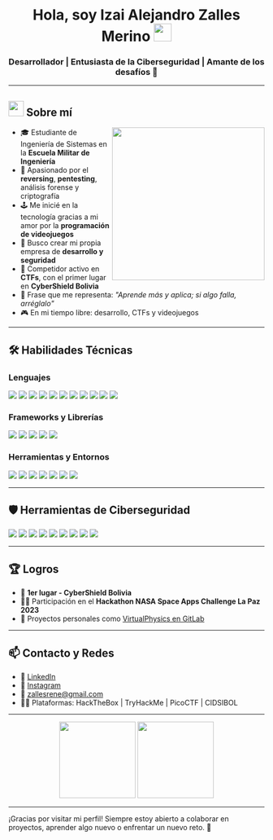 <h1 align="center"><b>Hola, soy Izai Alejandro Zalles Merino</b> <img src="https://media.giphy.com/media/hvRJCLFzcasrR4ia7z/giphy.gif" width="35px"></h1>
<h3 align="center">Desarrollador | Entusiasta de la Ciberseguridad | Amante de los desafíos 🧠</h3>

---

## <picture><img src = "https://github.com/7oSkaaa/7oSkaaa/blob/main/Images/about_me.gif?raw=true" width = 30px></picture> Sobre mí
<picture> <img align="right" src="https://media.giphy.com/media/SWoSkN6DxTszqIKEqv/giphy.gif" width = 300px></picture>

- 🎓 Estudiante de Ingeniería de Sistemas en la **Escuela Militar de Ingeniería**
- 🧠 Apasionado por el **reversing**, **pentesting**, análisis forense y criptografía
- 🕹 Me inicié en la tecnología gracias a mi amor por la **programación de videojuegos**
- 🚀 Busco crear mi propia empresa de **desarrollo y seguridad**
- 🧩 Competidor activo en **CTFs**, con el primer lugar en **CyberShield Bolivia**
- 🎯 Frase que me representa: *"Aprende más y aplica; si algo falla, arréglalo"*
- 🎮 En mi tiempo libre: desarrollo, CTFs y videojuegos

---

## 🛠️ Habilidades Técnicas

### Lenguajes
<span>
  <img src="https://img.shields.io/badge/C%23-239120?style=for-the-badge&logo=c-sharp&logoColor=white"/>
  <img src="https://img.shields.io/badge/Python-3670A0?style=for-the-badge&logo=python&logoColor=ffdd54"/>
  <img src="https://img.shields.io/badge/TypeScript-3178C6?style=for-the-badge&logo=typescript&logoColor=white"/>
  <img src="https://img.shields.io/badge/C++-00599C?style=for-the-badge&logo=c%2B%2B&logoColor=white"/>
  <img src="https://img.shields.io/badge/JavaScript-F7DF1E?style=for-the-badge&logo=javascript&logoColor=black"/>
  <img src="https://img.shields.io/badge/R-276DC3?style=for-the-badge&logo=r&logoColor=white"/>
  <img src="https://img.shields.io/badge/Java-007396?style=for-the-badge&logo=java&logoColor=white"/>
  <img src="https://img.shields.io/badge/PHP-777BB4?style=for-the-badge&logo=php&logoColor=white"/>
  <img src="https://img.shields.io/badge/Bash-121011?style=for-the-badge&logo=gnu-bash&logoColor=white"/>
  <img src="https://img.shields.io/badge/HTML5-E34F26?style=for-the-badge&logo=html5&logoColor=white"/>
  <img src="https://img.shields.io/badge/CSS3-1572B6?style=for-the-badge&logo=css3&logoColor=white"/>
</span>

### Frameworks y Librerías
<span>
  <img src="https://img.shields.io/badge/React-20232A?style=for-the-badge&logo=react&logoColor=61DAFB"/>
  <img src="https://img.shields.io/badge/React_Native-61DAFB?style=for-the-badge&logo=react&logoColor=white"/>
  <img src="https://img.shields.io/badge/Flutter-02569B?style=for-the-badge&logo=flutter&logoColor=white"/>
  <img src="https://img.shields.io/badge/Laravel-FF2D20?style=for-the-badge&logo=laravel&logoColor=white"/>
  <img src="https://img.shields.io/badge/Flask-000000?style=for-the-badge&logo=flask&logoColor=white"/>
</span>

### Herramientas y Entornos
<span>
  <img src="https://img.shields.io/badge/VSCODE-007ACC?style=for-the-badge&logo=visual-studio-code&logoColor=white"/>
  <img src="https://img.shields.io/badge/Git-F05032?style=for-the-badge&logo=git&logoColor=white"/>
  <img src="https://img.shields.io/badge/GitHub-181717?style=for-the-badge&logo=github&logoColor=white"/>
  <img src="https://img.shields.io/badge/Docker-2496ED?style=for-the-badge&logo=docker&logoColor=white"/>
  <img src="https://img.shields.io/badge/Kali_Linux-557C94?style=for-the-badge&logo=kalilinux&logoColor=white"/>
  <img src="https://img.shields.io/badge/Ubuntu-E95420?style=for-the-badge&logo=ubuntu&logoColor=white"/>
  <img src="https://img.shields.io/badge/VMware-607078?style=for-the-badge&logo=vmware&logoColor=white"/>
</span>

---

## 🛡️ Herramientas de Ciberseguridad

<span>
  <img src="https://img.shields.io/badge/Nmap-008000?style=for-the-badge&logo=nmap&logoColor=white"/>
  <img src="https://img.shields.io/badge/Wireshark-1679A7?style=for-the-badge&logo=wireshark&logoColor=white"/>
  <img src="https://img.shields.io/badge/Burp_Suite-F47B20?style=for-the-badge&logo=burpsuite&logoColor=white"/>
  <img src="https://img.shields.io/badge/Metasploit-3F51B5?style=for-the-badge&logo=metasploit&logoColor=white"/>
  <img src="https://img.shields.io/badge/ExifTool-000000?style=for-the-badge"/>
  <img src="https://img.shields.io/badge/GDB-000000?style=for-the-badge"/>
  <img src="https://img.shields.io/badge/John_The_Ripper-202020?style=for-the-badge"/>
  <img src="https://img.shields.io/badge/CyberChef-00BFFF?style=for-the-badge"/>
  <img src="https://img.shields.io/badge/SQLMap-F80000?style=for-the-badge"/>
</span>

---

## 🏆 Logros

- 🥇 **1er lugar - CyberShield Bolivia**  
- 👨‍🚀 Participación en el **Hackathon NASA Space Apps Challenge La Paz 2023**
- 🧪 Proyectos personales como [VirtualPhysics en GitLab](https://gitlab.com/develop1895209/VirtualPhysics)

---

## 📫 Contacto y Redes

- 💼 [LinkedIn](https://www.linkedin.com/in/izai-alejandro-zalles-merino-522724269/)
- 📸 [Instagram](https://www.instagram.com/ialejandrozalles/)
- 📧 zallesrene@gmail.com
- 🧑‍💻 Plataformas: HackTheBox | TryHackMe | PicoCTF | CIDSIBOL

---

<p align="center">
  <img src="https://github-readme-stats.vercel.app/api?username=izai-zalles&show_icons=true&theme=radical" height="150"/>
  <img src="https://github-readme-stats.vercel.app/api/top-langs/?username=izai-zalles&layout=compact&theme=radical" height="150"/>
</p>

---

¡Gracias por visitar mi perfil! Siempre estoy abierto a colaborar en proyectos, aprender algo nuevo o enfrentar un nuevo reto. 🚀
